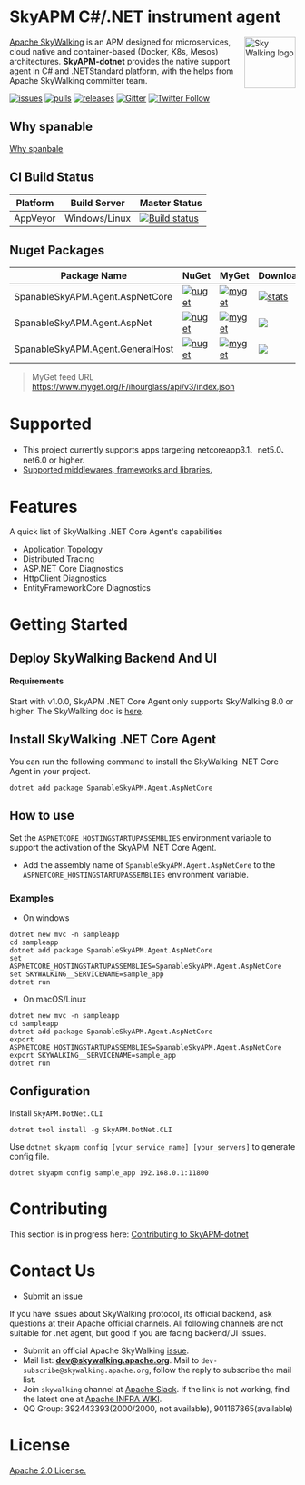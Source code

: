 SkyAPM C#/.NET instrument agent
==========

<img src="https://skyapmtest.github.io/page-resources/SkyAPM/skyapm.png" alt="Sky Walking logo" height="90px" align="right" />

[Apache SkyWalking](https://github.com/apache/incubator-skywalking) is an APM designed for microservices, cloud native and container-based (Docker, K8s, Mesos) architectures. **SkyAPM-dotnet** provides the native support agent in C# and .NETStandard platform, with the helps from Apache SkyWalking committer team.

[![issues](https://img.shields.io/github/issues-raw/skyapm/skyapm-dotnet.svg?style=flat-square)](https://github.com/SkyAPM/SkyAPM-dotnet/issues)
[![pulls](https://img.shields.io/github/issues-pr-raw/skyapm/skyapm-dotnet.svg?style=flat-square)](https://github.com/SkyAPM/SkyAPM-dotnet/pulls)
[![releases](https://img.shields.io/github/release/inversionhourglass/skyapm-dotnet.svg?style=flat-square)](https://github.com/inversionhourglass/SkyAPM-dotnet/releases)
[![Gitter](https://img.shields.io/gitter/room/openskywalking/lobby.svg?style=flat-square)](https://gitter.im/openskywalking/Lobby)
[![Twitter Follow](https://img.shields.io/twitter/follow/asfskywalking.svg?style=flat-square&label=Follow&logo=twitter)](https://twitter.com/AsfSkyWalking)

## Why spanable
[Why spanbale](docs/WhyThis/README.md)

## CI Build Status

| Platform | Build Server | Master Status  |
|--------- |------------- |---------|
| AppVeyor |  Windows/Linux |[![Build status](https://ci.appveyor.com/api/projects/status/8cx4y6uxbl4pigj4/branch/spanable?svg=true)](https://ci.appveyor.com/api/projects/status/8cx4y6uxbl4pigj4/branch/spanable)|

## Nuget Packages

| Package Name |  NuGet | MyGet | Downloads 
|--------------|  ------- |  ------- |  ---- 
| SpanableSkyAPM.Agent.AspNetCore | [![nuget](https://img.shields.io/nuget/v/SpanableSkyAPM.Agent.AspNetCore.svg?style=flat-square)](https://www.nuget.org/packages/SpanableSkyAPM.Agent.AspNetCore) | [![myget](https://img.shields.io/myget/skyapm-dotnet/vpre/SpanableSkyAPM.Agent.AspNetCore.svg?style=flat-square)](https://www.myget.org/feed/ihourglass/package/nuget/SpanableSkyAPM.Agent.AspNetCore) | [![stats](https://img.shields.io/nuget/dt/SpanableSkyAPM.Agent.AspNetCore.svg?style=flat-square)](https://www.nuget.org/stats/packages/SpanableSkyAPM.Agent.AspNetCore?groupby=Version) 
| SpanableSkyAPM.Agent.AspNet | [![nuget](https://img.shields.io/nuget/v/SpanableSkyAPM.Agent.AspNet.svg?style=flat-square)](https://www.nuget.org/packages/SpanableSkyAPM.Agent.AspNet) | [![myget](https://img.shields.io/myget/skyapm-dotnet/vpre/SpanableSkyAPM.Agent.AspNet.svg?style=flat-square)](https://www.myget.org/feed/ihourglass/package/nuget/SpanableSkyAPM.Agent.AspNet) | [![](https://img.shields.io/nuget/dt/SpanableSkyAPM.Agent.AspNet.svg?style=flat-square)](https://www.nuget.org/stats/packages/SpanableSkyAPM.Agent.AspNet?groupby=Version)
| SpanableSkyAPM.Agent.GeneralHost | [![nuget](https://img.shields.io/nuget/v/SpanableSkyAPM.Agent.GeneralHost.svg?style=flat-square)](https://www.nuget.org/packages/SpanableSkyAPM.Agent.GeneralHost) | [![myget](https://img.shields.io/myget/skyapm-dotnet/vpre/SpanableSkyAPM.Agent.GeneralHost.svg?style=flat-square)](https://www.myget.org/feed/ihourglass/package/nuget/SpanableSkyAPM.Agent.GeneralHost) | [![](https://img.shields.io/nuget/dt/SpanableSkyAPM.Agent.GeneralHost.svg?style=flat-square)](https://www.nuget.org/stats/packages/SpanableSkyAPM.Agent.GeneralHost?groupby=Version)  

> MyGet feed URL https://www.myget.org/F/ihourglass/api/v3/index.json

# Supported
- This project currently supports apps targeting netcoreapp3.1、net5.0、net6.0 or higher.
- [Supported middlewares, frameworks and libraries.](docs/Supported-list.md)

# Features
A quick list of SkyWalking .NET Core Agent's capabilities
- Application Topology
- Distributed Tracing
- ASP.NET Core Diagnostics
- HttpClient Diagnostics
- EntityFrameworkCore Diagnostics

# Getting Started

## Deploy SkyWalking Backend And UI

#### Requirements
Start with v1.0.0, SkyAPM .NET Core Agent only supports SkyWalking 8.0 or higher. The SkyWalking doc is [here](https://skywalking.apache.org/docs/). 

## Install SkyWalking .NET Core Agent

You can run the following command to install the SkyWalking .NET Core Agent in your project.

```
dotnet add package SpanableSkyAPM.Agent.AspNetCore
```

## How to use
Set the `ASPNETCORE_HOSTINGSTARTUPASSEMBLIES` environment variable to support the activation of the SkyAPM .NET Core Agent. 

- Add the assembly name of `SpanableSkyAPM.Agent.AspNetCore` to the `ASPNETCORE_HOSTINGSTARTUPASSEMBLIES` environment variable.

### Examples
- On windows

```
dotnet new mvc -n sampleapp
cd sampleapp
dotnet add package SpanableSkyAPM.Agent.AspNetCore
set ASPNETCORE_HOSTINGSTARTUPASSEMBLIES=SpanableSkyAPM.Agent.AspNetCore
set SKYWALKING__SERVICENAME=sample_app
dotnet run
```

- On macOS/Linux

```
dotnet new mvc -n sampleapp
cd sampleapp
dotnet add package SpanableSkyAPM.Agent.AspNetCore
export ASPNETCORE_HOSTINGSTARTUPASSEMBLIES=SpanableSkyAPM.Agent.AspNetCore
export SKYWALKING__SERVICENAME=sample_app
dotnet run
```

## Configuration

Install `SkyAPM.DotNet.CLI`

```
dotnet tool install -g SkyAPM.DotNet.CLI
```

Use `dotnet skyapm config [your_service_name] [your_servers]` to generate config file. 

```
dotnet skyapm config sample_app 192.168.0.1:11800
```

# Contributing
This section is in progress here: [Contributing to SkyAPM-dotnet](/CONTIBUTING.md)

# Contact Us
* Submit an issue

If you have issues about SkyWalking protocol, its official backend, ask questions at their Apache official channels. All following channels are not suitable for .net agent, but good if you are facing backend/UI issues.
* Submit an official Apache SkyWalking [issue](https://github.com/apache/skywalking/issues). 
* Mail list: **dev@skywalking.apache.org**. Mail to `dev-subscribe@skywalking.apache.org`, follow the reply to subscribe the mail list.
* Join `skywalking` channel at [Apache Slack](https://join.slack.com/t/the-asf/shared_invite/enQtNzc2ODE3MjI1MDk1LTAyZGJmNTg1NWZhNmVmOWZjMjA2MGUyOGY4MjE5ZGUwOTQxY2Q3MDBmNTM5YTllNGU4M2QyMzQ4M2U4ZjQ5YmY). If the link is not working, find the latest one at [Apache INFRA WIKI](https://cwiki.apache.org/confluence/display/INFRA/Slack+Guest+Invites).
* QQ Group: 392443393(2000/2000, not available), 901167865(available)

# License
[Apache 2.0 License.](/LICENSE)
